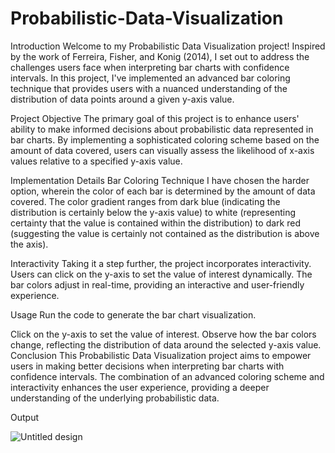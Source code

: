 # Probabilistic-Data-Visualization

Introduction
Welcome to my Probabilistic Data Visualization project! Inspired by the work of Ferreira, Fisher, and Konig (2014), I set out to address the challenges users face when interpreting bar charts with confidence intervals. In this project, I've implemented an advanced bar coloring technique that provides users with a nuanced understanding of the distribution of data points around a given y-axis value.

Project Objective
The primary goal of this project is to enhance users' ability to make informed decisions about probabilistic data represented in bar charts. By implementing a sophisticated coloring scheme based on the amount of data covered, users can visually assess the likelihood of x-axis values relative to a specified y-axis value.

Implementation Details
Bar Coloring Technique
I have chosen the harder option, wherein the color of each bar is determined by the amount of data covered. The color gradient ranges from dark blue (indicating the distribution is certainly below the y-axis value) to white (representing certainty that the value is contained within the distribution) to dark red (suggesting the value is certainly not contained as the distribution is above the axis).

Interactivity
Taking it a step further, the project incorporates interactivity. Users can click on the y-axis to set the value of interest dynamically. The bar colors adjust in real-time, providing an interactive and user-friendly experience.

Usage
Run the code to generate the bar chart visualization.

Click on the y-axis to set the value of interest.
Observe how the bar colors change, reflecting the distribution of data around the selected y-axis value.
Conclusion
This Probabilistic Data Visualization project aims to empower users in making better decisions when interpreting bar charts with confidence intervals. The combination of an advanced coloring scheme and interactivity enhances the user experience, providing a deeper understanding of the underlying probabilistic data.

Output


![Untitled design](https://github.com/rvaidya2/Probabilistic-Data-Visualization/assets/113307228/85f3b7e5-cccc-472c-8c4f-e332642a6536)





